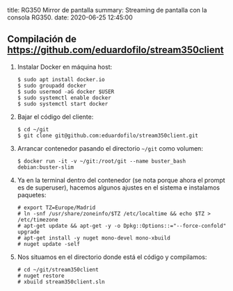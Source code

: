 title: RG350 Mirror de pantalla
summary: Streaming de pantalla con la consola RG350.
date: 2020-06-25 12:45:00

## Compilación de https://github.com/eduardofilo/stream350client

1. Instalar Docker en máquina host:

    ```
    $ sudo apt install docker.io
    $ sudo groupadd docker
    $ sudo usermod -aG docker $USER
    $ sudo systemctl enable docker
    $ sudo systemctl start docker
    ```

2. Bajar el código del cliente:

    ```
    $ cd ~/git
    $ git clone git@github.com:eduardofilo/stream350client.git
    ```

3. Arrancar contenedor pasando el directorio `~/git` como volumen:

    ```
    $ docker run -it -v ~/git:/root/git --name buster_bash debian:buster-slim
    ```

4. Ya en la terminal dentro del contenedor (se nota porque ahora el prompt es de superuser), hacemos algunos ajustes en el sistema e instalamos paquetes:

    ```
    # export TZ=Europe/Madrid
    # ln -snf /usr/share/zoneinfo/$TZ /etc/localtime && echo $TZ > /etc/timezone
    # apt-get update && apt-get -y -o Dpkg::Options::="--force-confold" upgrade
    # apt-get install -y nuget mono-devel mono-xbuild
    # nuget update -self
    ```

5. Nos situamos en el directorio donde está el código y compilamos:

    ```
    # cd ~/git/stream350client
    # nuget restore
    # xbuild stream350client.sln
    ```
